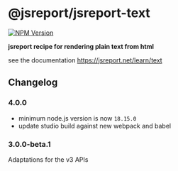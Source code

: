 # @jsreport/jsreport-text
[![NPM Version](http://img.shields.io/npm/v/@jsreport/jsreport-text.svg?style=flat-square)](https://npmjs.com/package/@jsreport/jsreport-text)

**jsreport recipe for rendering plain text from html**

see the documentation https://jsreport.net/learn/text

## Changelog

### 4.0.0

- minimum node.js version is now `18.15.0`
- update studio build against new webpack and babel

### 3.0.0-beta.1

Adaptations for the v3 APIs
